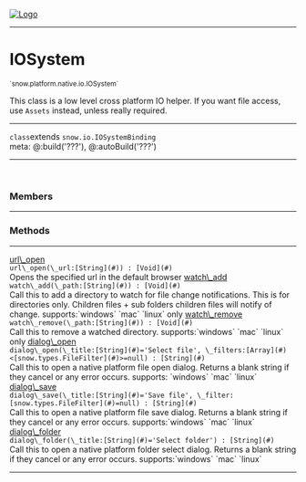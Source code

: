 
[![Logo](../../../../../images/logo.png)](../../../../../api/index.html)

---



<h1>IOSystem</h1>
<small>`snow.platform.native.io.IOSystem`</small>

This class is a low level cross platform IO helper.
        If you want file access, use `Assets` instead, unless really required.

---

`class`extends <code><span>snow.io.IOSystemBinding</span></code>
<span class="meta">
<br/>meta: @:build(&#x27;???&#x27;), @:autoBuild(&#x27;???&#x27;)
</span>


---

&nbsp;
&nbsp;



<h3>Members</h3> <hr/>





<h3>Methods</h3> <hr/><span class="method apipage">
            <a name="url_open"><a class="lift" href="#url_open">url\_open</a></a> <div class="clear"></div><code class="signature apipage">url\_open(\_url:[String](#)<span></span>) : [Void](#)</code><br/><span class="small_desc_flat">Opens the specified url in the default browser</span>
        </span>
    <span class="method apipage">
            <a name="watch_add"><a class="lift" href="#watch_add">watch\_add</a></a> <div class="clear"></div><code class="signature apipage">watch\_add(\_path:[String](#)<span></span>) : [Void](#)</code><br/><span class="small_desc_flat">Call this to add a directory to watch for file change notifications.
                This is for directories only. Children files + sub folders children files will notify of change.
                supports:`windows` `mac` `linux` only</span>
        </span>
    <span class="method apipage">
            <a name="watch_remove"><a class="lift" href="#watch_remove">watch\_remove</a></a> <div class="clear"></div><code class="signature apipage">watch\_remove(\_path:[String](#)<span></span>) : [Void](#)</code><br/><span class="small_desc_flat">Call this to remove a watched directory.
                supports:`windows` `mac` `linux` only</span>
        </span>
    <span class="method apipage">
            <a name="dialog_open"><a class="lift" href="#dialog_open">dialog\_open</a></a> <div class="clear"></div><code class="signature apipage">dialog\_open(\_title:[String](#)<span>=&#x27;Select file&#x27;</span>, \_filters:[Array](#)&lt;[snow.types.FileFilter](#)&gt;<span>=null</span>) : [String](#)</code><br/><span class="small_desc_flat">Call this to open a native platform file open dialog.
                Returns a blank string if they cancel or any error occurs.
                supports: `windows` `mac` `linux`</span>
        </span>
    <span class="method apipage">
            <a name="dialog_save"><a class="lift" href="#dialog_save">dialog\_save</a></a> <div class="clear"></div><code class="signature apipage">dialog\_save(\_title:[String](#)<span>=&#x27;Save file&#x27;</span>, \_filter:[snow.types.FileFilter](#)<span>=null</span>) : [String](#)</code><br/><span class="small_desc_flat">Call this to open a native platform file save dialog.
                    Returns a blank string if they cancel or any error occurs.
                    supports:`windows` `mac` `linux`</span>
        </span>
    <span class="method apipage">
            <a name="dialog_folder"><a class="lift" href="#dialog_folder">dialog\_folder</a></a> <div class="clear"></div><code class="signature apipage">dialog\_folder(\_title:[String](#)<span>=&#x27;Select folder&#x27;</span>) : [String](#)</code><br/><span class="small_desc_flat">Call this to open a native platform folder select dialog.
                    Returns a blank string if they cancel or any error occurs.
                    supports:`windows` `mac` `linux`</span>
        </span>
    





---

&nbsp;
&nbsp;
&nbsp;
&nbsp;

